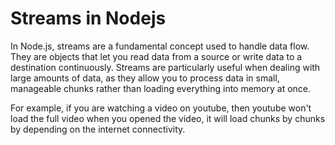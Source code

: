 # Streams in Nodejs 
In Node.js, streams are a fundamental concept used to handle data flow. They are objects that let you read data from a source or write data to a destination continuously. Streams are particularly useful when dealing with large amounts of data, as they allow you to process data in small, manageable chunks rather than loading everything into memory at once.

For example, if you are watching a video on youtube, then youtube won't load the full video when you opened the video, it will load chunks by chunks by depending on the internet connectivity.
